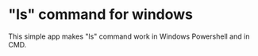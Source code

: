 <h1>"ls" command for windows</h1>
This simple app makes "ls" command work in Windows Powershell and in CMD.